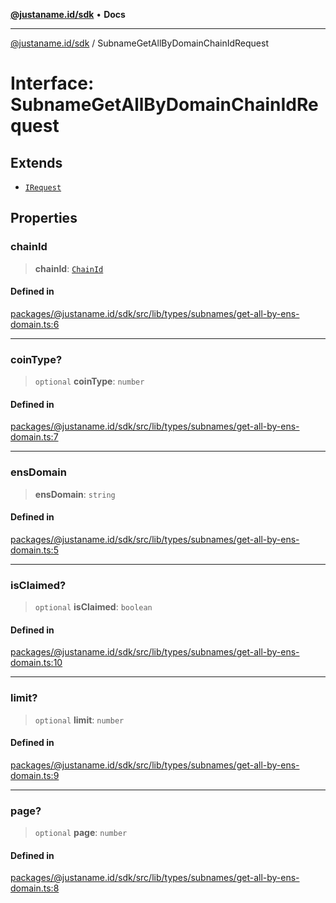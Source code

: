 [**@justaname.id/sdk**](../README.md) • **Docs**

***

[@justaname.id/sdk](../globals.md) / SubnameGetAllByDomainChainIdRequest

# Interface: SubnameGetAllByDomainChainIdRequest

## Extends

- [`IRequest`](IRequest.md)

## Properties

### chainId

> **chainId**: [`ChainId`](../type-aliases/ChainId.md)

#### Defined in

[packages/@justaname.id/sdk/src/lib/types/subnames/get-all-by-ens-domain.ts:6](https://github.com/JustaName-id/JustaName-sdk/blob/7430def13fc61cd3fc8b89d25e0869ee390cc2d0/packages/@justaname.id/sdk/src/lib/types/subnames/get-all-by-ens-domain.ts#L6)

***

### coinType?

> `optional` **coinType**: `number`

#### Defined in

[packages/@justaname.id/sdk/src/lib/types/subnames/get-all-by-ens-domain.ts:7](https://github.com/JustaName-id/JustaName-sdk/blob/7430def13fc61cd3fc8b89d25e0869ee390cc2d0/packages/@justaname.id/sdk/src/lib/types/subnames/get-all-by-ens-domain.ts#L7)

***

### ensDomain

> **ensDomain**: `string`

#### Defined in

[packages/@justaname.id/sdk/src/lib/types/subnames/get-all-by-ens-domain.ts:5](https://github.com/JustaName-id/JustaName-sdk/blob/7430def13fc61cd3fc8b89d25e0869ee390cc2d0/packages/@justaname.id/sdk/src/lib/types/subnames/get-all-by-ens-domain.ts#L5)

***

### isClaimed?

> `optional` **isClaimed**: `boolean`

#### Defined in

[packages/@justaname.id/sdk/src/lib/types/subnames/get-all-by-ens-domain.ts:10](https://github.com/JustaName-id/JustaName-sdk/blob/7430def13fc61cd3fc8b89d25e0869ee390cc2d0/packages/@justaname.id/sdk/src/lib/types/subnames/get-all-by-ens-domain.ts#L10)

***

### limit?

> `optional` **limit**: `number`

#### Defined in

[packages/@justaname.id/sdk/src/lib/types/subnames/get-all-by-ens-domain.ts:9](https://github.com/JustaName-id/JustaName-sdk/blob/7430def13fc61cd3fc8b89d25e0869ee390cc2d0/packages/@justaname.id/sdk/src/lib/types/subnames/get-all-by-ens-domain.ts#L9)

***

### page?

> `optional` **page**: `number`

#### Defined in

[packages/@justaname.id/sdk/src/lib/types/subnames/get-all-by-ens-domain.ts:8](https://github.com/JustaName-id/JustaName-sdk/blob/7430def13fc61cd3fc8b89d25e0869ee390cc2d0/packages/@justaname.id/sdk/src/lib/types/subnames/get-all-by-ens-domain.ts#L8)
